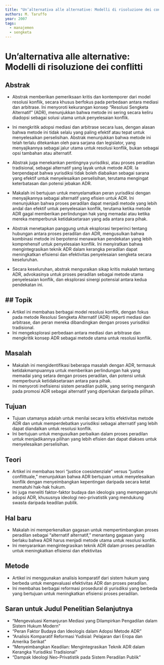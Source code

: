 ```yaml
---
title: "Un’alternativa alle alternative: Modelli di risoluzione dei conflitti"
authors: M. Taruffo
year: 2007
tags:
  - manajemen
  - sengketa
---
```


# Un’alternativa alle alternative: Modelli di risoluzione dei conflitti

## Abstrak

- Abstrak memberikan pemeriksaan kritis dan kontemporer dari model resolusi konflik, secara khusus berfokus pada perbedaan antara mediasi dan arbitrase. Ini menyoroti kekurangan konsep “Resolusi Sengketa Alternatif” (ADR), menunjukkan bahwa metode ini sering secara keliru diadopsi sebagai solusi utama untuk penyelesaian konflik.
    
- Ini mengkritik adopsi mediasi dan arbitrase secara luas, dengan alasan bahwa metode ini tidak selalu yang paling efektif atau tepat untuk menyelesaikan perselisihan. Abstrak menunjukkan bahwa metode ini telah terlalu ditekankan oleh para sarjana dan legislator, yang menyajikannya sebagai jalur utama untuk resolusi konflik, bukan sebagai opsi tambahan atau alternatif.
    
- Abstrak juga menekankan pentingnya yurisdiksi, atau proses peradilan tradisional, sebagai alternatif yang layak untuk metode ADR. Ia berpendapat bahwa yurisdiksi tidak boleh diabaikan sebagai sarana yang efektif untuk menyelesaikan perselisihan, terutama mengingat keterbatasan dan potensi jebakan ADR.
    
- Makalah ini bertujuan untuk menyelamatkan peran yurisdiksi dengan menyajikannya sebagai alternatif yang efisien untuk ADR. Ini menunjukkan bahwa proses peradilan dapat menjadi metode yang lebih andal dan efektif untuk penyelesaian konflik, terutama ketika metode ADR gagal memberikan perlindungan hak yang memadai atau ketika mereka memperburuk ketidaksetaraan yang ada antara para pihak.
    
- Abstrak menetapkan panggung untuk eksplorasi terperinci tentang hubungan antara proses peradilan dan ADR, mengusulkan bahwa kombinasi metode ini berpotensi menawarkan pendekatan yang lebih komprehensif untuk penyelesaian konflik. Ini menyiratkan bahwa mengintegrasikan teknik ADR dalam kerangka peradilan dapat meningkatkan efisiensi dan efektivitas penyelesaian sengketa secara keseluruhan.
    
- Secara keseluruhan, abstrak menguraikan sikap kritis makalah tentang ADR, advokasinya untuk proses peradilan sebagai metode utama penyelesaian konflik, dan eksplorasi sinergi potensial antara kedua pendekatan ini.

## ## Topik

- Artikel ini membahas berbagai model resolusi konflik, dengan fokus pada metode Resolusi Sengketa Alternatif (ADR) seperti mediasi dan arbitrase, dan peran mereka dibandingkan dengan proses yurisdiksi tradisional.
- Ini mengeksplorasi perbedaan antara mediasi dan arbitrase dan mengkritik konsep ADR sebagai metode utama untuk resolusi konflik.

## Masalah

- Makalah ini mengidentifikasi beberapa masalah dengan ADR, termasuk ketidakmampuannya untuk memberikan perlindungan hak yang memadai yang setara dengan proses peradilan, dan potensi untuk memperburuk ketidaksetaraan antara para pihak.
- Ini menyoroti inefisiensi sistem peradilan publik, yang sering mengarah pada promosi ADR sebagai alternatif yang diperlukan daripada pilihan.

## Tujuan

- Tujuan utamanya adalah untuk menilai secara kritis efektivitas metode ADR dan untuk memperdebatkan yurisdiksi sebagai alternatif yang lebih dapat diandalkan untuk resolusi konflik.
- Ini bertujuan untuk mengusulkan perbaikan dalam proses peradilan untuk menjadikannya pilihan yang lebih efisien dan dapat diakses untuk menyelesaikan perselisihan.

## Teori

- Artikel ini membahas teori “justice coesistenziale” versus “justice conflittuale,” menunjukkan bahwa ADR bertujuan untuk menyelesaikan konflik dengan menyeimbangkan kepentingan daripada secara ketat mematuhi hak-hak hukum.
- Ini juga meneliti faktor-faktor budaya dan ideologis yang mempengaruhi adopsi ADR, khususnya ideologi neo-privatistik yang mendukung swasta daripada keadilan publik.

## Hal baru

- Makalah ini memperkenalkan gagasan untuk mempertimbangkan proses peradilan sebagai “alternatif alternatif,” menantang gagasan yang berlaku bahwa ADR harus menjadi metode utama untuk resolusi konflik.
- Ini menyarankan mengintegrasikan teknik ADR dalam proses peradilan untuk meningkatkan efisiensi dan efektivitas

## Metode

- Artikel ini menggunakan analisis komparatif dari sistem hukum yang berbeda untuk mengevaluasi efektivitas ADR dan proses peradilan.
- Ini membahas berbagai reformasi prosedural di yurisdiksi yang berbeda yang bertujuan untuk meningkatkan efisiensi proses peradilan.

## Saran untuk Judul Penelitian Selanjutnya

- “Mengevaluasi Kemanjuran Mediasi yang Dilampirkan Pengadilan dalam Sistem Hukum Modern”
- “Peran Faktor Budaya dan Ideologis dalam Adopsi Metode ADR”
- “Analisis Komparatif Reformasi Yudisial: Pelajaran dari Eropa dan Amerika Serikat”
- “Menyeimbangkan Keadilan: Mengintegrasikan Teknik ADR dalam Kerangka Yurisdiksi Tradisional”
- “Dampak Ideologi Neo-Privatistik pada Sistem Peradilan Publik”